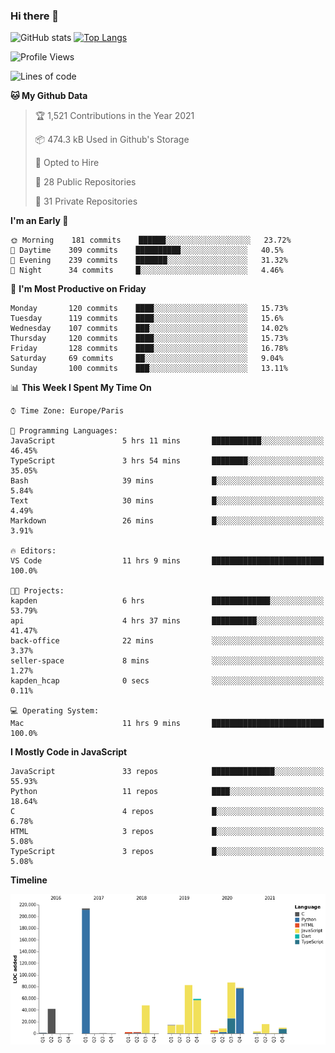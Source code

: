 ### Hi there 👋


![GitHub stats](https://github-readme-stats.vercel.app/api?username=eastkap&theme=dark&show_icons=true&count_private=true)
[![Top Langs](https://github-readme-stats.vercel.app/api/top-langs/?username=eastkap&layout=compact)](https://github.com/anuraghazra/github-readme-stats)



<!--START_SECTION:waka-->
![Profile Views](http://img.shields.io/badge/Profile%20Views-0-blue)

![Lines of code](https://img.shields.io/badge/From%20Hello%20World%20I%27ve%20Written-690735%20lines%20of%20code-blue)

**🐱 My Github Data** 

> 🏆 1,521 Contributions in the Year 2021
 > 
> 📦 474.3 kB Used in Github's Storage 
 > 
> 💼 Opted to Hire
 > 
> 📜 28 Public Repositories 
 > 
> 🔑 31 Private Repositories  
 > 
**I'm an Early 🐤** 

```text
🌞 Morning    181 commits    ██████░░░░░░░░░░░░░░░░░░░   23.72% 
🌆 Daytime    309 commits    ██████████░░░░░░░░░░░░░░░   40.5% 
🌃 Evening    239 commits    ███████░░░░░░░░░░░░░░░░░░   31.32% 
🌙 Night      34 commits     █░░░░░░░░░░░░░░░░░░░░░░░░   4.46%

```
📅 **I'm Most Productive on Friday** 

```text
Monday       120 commits    ████░░░░░░░░░░░░░░░░░░░░░   15.73% 
Tuesday      119 commits    ████░░░░░░░░░░░░░░░░░░░░░   15.6% 
Wednesday    107 commits    ███░░░░░░░░░░░░░░░░░░░░░░   14.02% 
Thursday     120 commits    ████░░░░░░░░░░░░░░░░░░░░░   15.73% 
Friday       128 commits    ████░░░░░░░░░░░░░░░░░░░░░   16.78% 
Saturday     69 commits     ██░░░░░░░░░░░░░░░░░░░░░░░   9.04% 
Sunday       100 commits    ███░░░░░░░░░░░░░░░░░░░░░░   13.11%

```


📊 **This Week I Spent My Time On** 

```text
⌚︎ Time Zone: Europe/Paris

💬 Programming Languages: 
JavaScript               5 hrs 11 mins       ███████████░░░░░░░░░░░░░░   46.45% 
TypeScript               3 hrs 54 mins       ████████░░░░░░░░░░░░░░░░░   35.05% 
Bash                     39 mins             █░░░░░░░░░░░░░░░░░░░░░░░░   5.84% 
Text                     30 mins             █░░░░░░░░░░░░░░░░░░░░░░░░   4.49% 
Markdown                 26 mins             █░░░░░░░░░░░░░░░░░░░░░░░░   3.91%

🔥 Editors: 
VS Code                  11 hrs 9 mins       █████████████████████████   100.0%

🐱‍💻 Projects: 
kapden                   6 hrs               █████████████░░░░░░░░░░░░   53.79% 
api                      4 hrs 37 mins       ██████████░░░░░░░░░░░░░░░   41.47% 
back-office              22 mins             ░░░░░░░░░░░░░░░░░░░░░░░░░   3.37% 
seller-space             8 mins              ░░░░░░░░░░░░░░░░░░░░░░░░░   1.27% 
kapden_hcap              0 secs              ░░░░░░░░░░░░░░░░░░░░░░░░░   0.11%

💻 Operating System: 
Mac                      11 hrs 9 mins       █████████████████████████   100.0%

```

**I Mostly Code in JavaScript** 

```text
JavaScript               33 repos            ██████████████░░░░░░░░░░░   55.93% 
Python                   11 repos            ████░░░░░░░░░░░░░░░░░░░░░   18.64% 
C                        4 repos             █░░░░░░░░░░░░░░░░░░░░░░░░   6.78% 
HTML                     3 repos             █░░░░░░░░░░░░░░░░░░░░░░░░   5.08% 
TypeScript               3 repos             █░░░░░░░░░░░░░░░░░░░░░░░░   5.08%

```


**Timeline**

![Chart not found](https://raw.githubusercontent.com/Eastkap/Eastkap/main/charts/bar_graph.png) 


<!--END_SECTION:waka-->

<!--
**Eastkap/eastkap** is a ✨ _special_ ✨ repository because its `README.md` (this file) appears on your GitHub profile.

Here are some ideas to get you started:

- 🔭 I’m currently working on ...
- 🌱 I’m currently learning ...
- 👯 I’m looking to collaborate on ...
- 🤔 I’m looking for help with ...
- 💬 Ask me about ...
- 📫 How to reach me: ...
- 😄 Pronouns: ...
- ⚡ Fun fact: ...
-->

